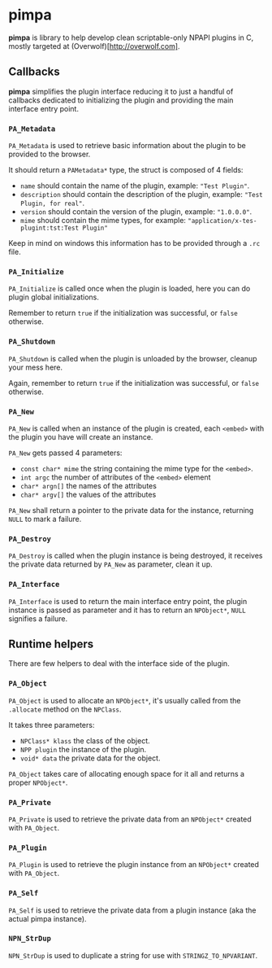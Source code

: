 pimpa
=====
**pimpa** is library to help develop clean scriptable-only NPAPI plugins in C,
mostly targeted at (Overwolf)[http://overwolf.com].

Callbacks
---------
**pimpa** simplifies the plugin interface reducing it to just a handful of
callbacks dedicated to initializing the plugin and providing the main interface
entry point.

### `PA_Metadata`

`PA_Metadata` is used to retrieve basic information about the plugin to be
provided to the browser.

It should return a `PAMetadata*` type, the struct is composed of 4 fields:

- `name` should contain the name of the plugin, example: `"Test Plugin"`.
- `description` should contain the description of the plugin, example: `"Test Plugin, for real"`.
- `version` should contain the version of the plugin, example: `"1.0.0.0"`.
- `mime` should contain the mime types, for example: `"application/x-tes-plugint:tst:Test Plugin"`

Keep in mind on windows this information has to be provided through a `.rc` file.

### `PA_Initialize`

`PA_Initialize` is called once when the plugin is loaded, here you can do
plugin global initializations.

Remember to return `true` if the initialization was successful, or `false`
otherwise.

### `PA_Shutdown`

`PA_Shutdown` is called when the plugin is unloaded by the browser, cleanup
your mess here.

Again, remember to return `true` if the initialization was successful, or
`false` otherwise.

### `PA_New`

`PA_New` is called when an instance of the plugin is created, each `<embed>`
with the plugin you have will create an instance.

`PA_New` gets passed 4 parameters:

- `const char* mime` the string containing the mime type for the `<embed>`.
- `int argc` the number of attributes of the `<embed>` element
- `char* argn[]` the names of the attributes
- `char* argv[]` the values of the attributes

`PA_New` shall return a pointer to the private data for the instance, returning
`NULL` to mark a failure.

### `PA_Destroy`

`PA_Destroy` is called when the plugin instance is being destroyed, it receives
the private data returned by `PA_New` as parameter, clean it up.

### `PA_Interface`

`PA_Interface` is used to return the main interface entry point, the plugin
instance is passed as parameter and it has to return an `NPObject*`, `NULL`
signifies a failure.

Runtime helpers
---------------
There are few helpers to deal with the interface side of the plugin.

### `PA_Object`

`PA_Object` is used to allocate an `NPObject*`, it's usually called from the
`.allocate` method on the `NPClass`.

It takes three parameters:

- `NPClass* klass` the class of the object.
- `NPP plugin` the instance of the plugin.
- `void* data` the private data for the object.

`PA_Object` takes care of allocating enough space for it all and returns a
proper `NPObject*`.

### `PA_Private`

`PA_Private` is used to retrieve the private data from an `NPObject*` created
with `PA_Object`.

### `PA_Plugin`

`PA_Plugin` is used to retrieve the plugin instance from an `NPObject*` created
with `PA_Object`.

### `PA_Self`

`PA_Self` is used to retrieve the private data from a plugin instance (aka the
actual pimpa instance).

### `NPN_StrDup`

`NPN_StrDup` is used to duplicate a string for use with `STRINGZ_TO_NPVARIANT`.
